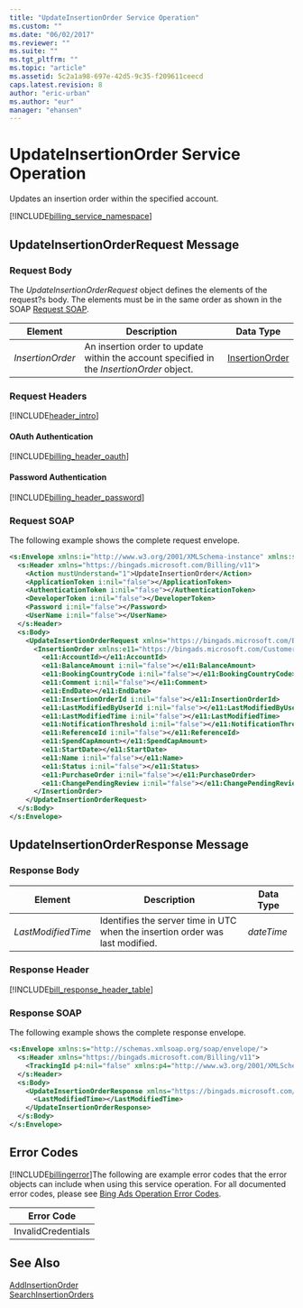 ```yaml
---
title: "UpdateInsertionOrder Service Operation"
ms.custom: ""
ms.date: "06/02/2017"
ms.reviewer: ""
ms.suite: ""
ms.tgt_pltfrm: ""
ms.topic: "article"
ms.assetid: 5c2a1a98-697e-42d5-9c35-f209611ceecd
caps.latest.revision: 8
author: "eric-urban"
ms.author: "eur"
manager: "ehansen"
---
```

# UpdateInsertionOrder Service Operation
Updates an insertion order within the specified account.

[!INCLUDE[billing_service_namespace](../billing-api/includes/billing-service-namespace.md)]

## <a name="request"></a>UpdateInsertionOrderRequest Message

### Request Body
The *UpdateInsertionOrderRequest* object defines the elements of the request?s body. The elements must be in the same order as shown in the SOAP [Request SOAP](#request_soap).

|Element|Description|Data Type|
|-----------|---------------|-------------|
|*InsertionOrder*|An insertion order to update within the account specified in the *InsertionOrder* object.|[InsertionOrder](../billing-api/insertionorder-data-object.md)|

### Request Headers
[!INCLUDE[header_intro](../billing-api/includes/header-intro.md)]
#### OAuth Authentication
[!INCLUDE[billing_header_oauth](../billing-api/includes/billing-header-oauth.md)]
#### Password Authentication
[!INCLUDE[billing_header_password](../billing-api/includes/billing-header-password.md)]
### <a name="request_soap"></a>Request SOAP
The following example shows the complete request envelope.

```xml
<s:Envelope xmlns:i="http://www.w3.org/2001/XMLSchema-instance" xmlns:s="http://schemas.xmlsoap.org/soap/envelope/">
  <s:Header xmlns="https://bingads.microsoft.com/Billing/v11">
    <Action mustUnderstand="1">UpdateInsertionOrder</Action>
    <ApplicationToken i:nil="false"></ApplicationToken>
    <AuthenticationToken i:nil="false"></AuthenticationToken>
    <DeveloperToken i:nil="false"></DeveloperToken>
    <Password i:nil="false"></Password>
    <UserName i:nil="false"></UserName>
  </s:Header>
  <s:Body>
    <UpdateInsertionOrderRequest xmlns="https://bingads.microsoft.com/Billing/v11">
      <InsertionOrder xmlns:e11="https://bingads.microsoft.com/Customer/v11/Entities" i:nil="false">
        <e11:AccountId></e11:AccountId>
        <e11:BalanceAmount i:nil="false"></e11:BalanceAmount>
        <e11:BookingCountryCode i:nil="false"></e11:BookingCountryCode>
        <e11:Comment i:nil="false"></e11:Comment>
        <e11:EndDate></e11:EndDate>
        <e11:InsertionOrderId i:nil="false"></e11:InsertionOrderId>
        <e11:LastModifiedByUserId i:nil="false"></e11:LastModifiedByUserId>
        <e11:LastModifiedTime i:nil="false"></e11:LastModifiedTime>
        <e11:NotificationThreshold i:nil="false"></e11:NotificationThreshold>
        <e11:ReferenceId i:nil="false"></e11:ReferenceId>
        <e11:SpendCapAmount></e11:SpendCapAmount>
        <e11:StartDate></e11:StartDate>
        <e11:Name i:nil="false"></e11:Name>
        <e11:Status i:nil="false"></e11:Status>
        <e11:PurchaseOrder i:nil="false"></e11:PurchaseOrder>
        <e11:ChangePendingReview i:nil="false"></e11:ChangePendingReview>
      </InsertionOrder>
    </UpdateInsertionOrderRequest>
  </s:Body>
</s:Envelope>
```

## <a name="response"></a>UpdateInsertionOrderResponse Message

### <a name="Body_Elements"></a>Response Body

|Element|Description|Data Type|
|-----------|---------------|-------------|
|*LastModifiedTime*|Identifies the server time in UTC when the insertion order was last modified.|*dateTime*|

### <a name="Header_Elements"></a>Response Header
[!INCLUDE[bill_response_header_table](../billing-api/includes/bill-response-header-table.md)]
### Response SOAP
The following example shows the complete response envelope.

```xml
<s:Envelope xmlns:s="http://schemas.xmlsoap.org/soap/envelope/">
  <s:Header xmlns="https://bingads.microsoft.com/Billing/v11">
    <TrackingId p4:nil="false" xmlns:p4="http://www.w3.org/2001/XMLSchema-instance"></TrackingId>
  </s:Header>
  <s:Body>
    <UpdateInsertionOrderResponse xmlns="https://bingads.microsoft.com/Billing/v11">
      <LastModifiedTime></LastModifiedTime>
    </UpdateInsertionOrderResponse>
  </s:Body>
</s:Envelope>
```

## <a name="errors"></a>Error Codes
[!INCLUDE[billingerror](../billing-api/includes/billingerror.md)]The following are example  error codes that the error objects can include when using this service operation. For all documented error codes, please see [Bing Ads Operation Error Codes](http://go.microsoft.com/fwlink/?LinkId=511884).

|Error Code|
|--------------|
|InvalidCredentials|

## See Also
[AddInsertionOrder](../billing-api/addinsertionorder-service-operation.md)  
[SearchInsertionOrders](../billing-api/searchinsertionorders-service-operation.md)  

